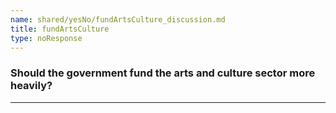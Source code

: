 ```yaml
---
name: shared/yesNo/fundArtsCulture_discussion.md
title: fundArtsCulture
type: noResponse
---
```


### Should the government fund the arts and culture sector more heavily?

---

